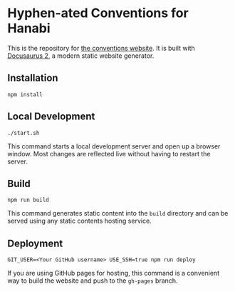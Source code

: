 # Hyphen-ated Conventions for Hanabi

This is the repository for [the conventions website](TODO.github.io). It is built with [Docusaurus 2](https://v2.docusaurus.io/), a modern static website generator.

## Installation

```console
npm install
```

## Local Development

```console
./start.sh
```

This command starts a local development server and open up a browser window. Most changes are reflected live without having to restart the server.

## Build

```console
npm run build
```

This command generates static content into the `build` directory and can be served using any static contents hosting service.

## Deployment

```console
GIT_USER=<Your GitHub username> USE_SSH=true npm run deploy
```

If you are using GitHub pages for hosting, this command is a convenient way to build the website and push to the `gh-pages` branch.
